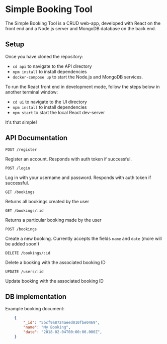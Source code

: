 # Simple Booking Tool

The Simple Booking Tool is a CRUD web-app, developed with React on the front end and a Node.js server and MongoDB database on the back end.

## Setup

Once you have cloned the repository:
* `cd api` to navigate to the API directory
* `npm install` to install dependencies
* `docker-compose up` to start the Node.js and MongoDB services.

To run the React front end in development mode, follow the steps below in another terminal window:

* `cd ui` to navigate to the UI directory
* `npm install` to install dependencies
* `npm start` to start the local React dev-server

It's that simple!

##

## API Documentation

`POST /register`

Register an account. Responds with auth token if successful.

`POST /login`

Log in with your username and password. Responds with auth token if successful.

`GET /bookings`

Returns all bookings created by the user

`GET /bookings/:id`

Returns a particular booking made by the user

`POST /bookings`

Create a new booking. Currently accepts the fields `name` and `date` (more will be added soon!)

`DELETE /bookings/:id`

Delete a booking with the associated booking ID

`UPDATE /users/:id`

Update booking with the associated booking ID

## DB implementation

Example booking document: 

~~~json
    {
        "_id": "5bcf9a8724aeed010fbe0469",
        "name": "My Booking",
        "date": "2018-02-04T00:00:00.000Z",
    }
~~~